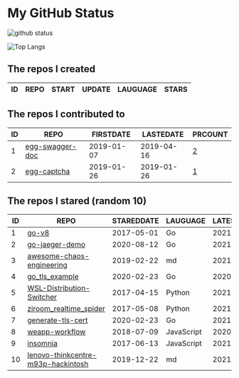 # My GitHub Status

<img src="https://github-readme-stats-1.yihong0618.vercel.app/api?username=jc-lathander&show_icons=true&&&hide_title=true&count_private=true" alt="github status" />

![Top Langs](https://github-readme-stats-1.yihong0618.vercel.app/api/top-langs/?username=jc-lathander&layout=compact)

<!--START_SECTION:my_github-->
## The repos I created
| ID | REPO | START | UPDATE | LAUGUAGE | STARS |
|----|------|-------|--------|----------|-------|

## The repos I contributed to
| ID |                                REPO                                | FIRSTDATE  | LASTEDATE  |                                          PRCOUNT                                           |
|----|--------------------------------------------------------------------|------------|------------|--------------------------------------------------------------------------------------------|
|  1 | [egg-swagger-doc](https://github.com/Yanshijie-EL/egg-swagger-doc) | 2019-01-07 | 2019-04-16 | [2](https://github.com/Yanshijie-EL/egg-swagger-doc/pulls?q=is%3Apr+author%3Ajc-lathander) |
|  2 | [egg-captcha](https://github.com/Raoul1996/egg-captcha)            | 2019-01-26 | 2019-01-26 | [1](https://github.com/Raoul1996/egg-captcha/pulls?q=is%3Apr+author%3Ajc-lathander)        |

## The repos I stared (random 10)
| ID |                                                 REPO                                                  | STAREDDATE |  LAUGUAGE  | LATESTUPDATE |
|----|-------------------------------------------------------------------------------------------------------|------------|------------|--------------|
|  1 | [go-v8](https://github.com/lazytiger/go-v8)                                                           | 2017-05-01 | Go         | 2021-09-23   |
|  2 | [go-jaeger-demo](https://github.com/xinliangnote/go-jaeger-demo)                                      | 2020-08-12 | Go         | 2021-10-15   |
|  3 | [awesome-chaos-engineering](https://github.com/dastergon/awesome-chaos-engineering)                   | 2019-02-22 | md         | 2021-10-18   |
|  4 | [go_tls_example](https://github.com/michelia/go_tls_example)                                          | 2020-02-23 | Go         | 2020-07-30   |
|  5 | [WSL-Distribution-Switcher](https://github.com/RoliSoft/WSL-Distribution-Switcher)                    | 2017-04-15 | Python     | 2021-10-18   |
|  6 | [ziroom_realtime_spider](https://github.com/facert/ziroom_realtime_spider)                            | 2017-05-08 | Python     | 2021-10-12   |
|  7 | [generate-tls-cert](https://github.com/Shyp/generate-tls-cert)                                        | 2020-02-23 | Go         | 2021-09-28   |
|  8 | [weapp-workflow](https://github.com/lbb00/weapp-workflow)                                             | 2018-07-09 | JavaScript | 2020-03-26   |
|  9 | [insomnia](https://github.com/Kong/insomnia)                                                          | 2017-06-13 | JavaScript | 2021-10-18   |
| 10 | [lenovo-thinkcentre-m93p-hackintosh](https://github.com/mingcheng/lenovo-thinkcentre-m93p-hackintosh) | 2019-12-22 | md         | 2021-07-24   |

<!--END_SECTION:my_github-->
